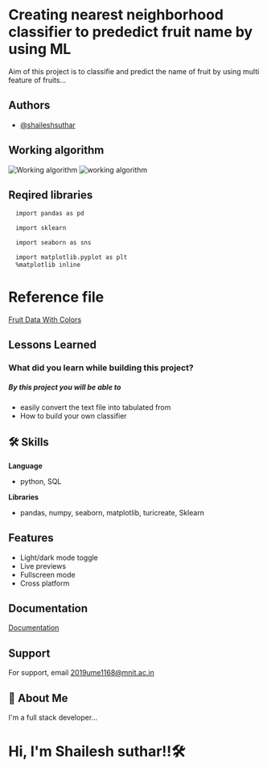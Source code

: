 
# Creating nearest neighborhood classifier to prededict fruit name by using ML

Aim of this project is to classifie and predict the name of fruit by using multi feature of fruits...


## Authors

- [@shaileshsuthar](https://github.com/shaileshsuthar675/)


## Working algorithm


![Working algorithm](https://machinelearningmastery.com/wp-content/uploads/2019/10/Develop-k-Nearest-Neighbors-in-Python-From-Scratch.png)
![working algorithm](https://static.javatpoint.com/tutorial/machine-learning/images/k-nearest-neighbor-algorithm-for-machine-learning2.png)



## Reqired libraries


```bash
  import pandas as pd
```
```bash
  import sklearn 
```
```bash
  import seaborn as sns
```
```bash
  import matplotlib.pyplot as plt
  %matplotlib inline
```

# Reference file
[Fruit Data With Colors](https://drive.google.com/file/d/11Zb51PGg9oh2GzWf8bYhG4n0AMHZtA2i/view?usp=sharing)



## Lessons Learned

### What did you learn while building this project?
##### By this project you will be able to 

- easily convert the text file into tabulated from
- How to build your own classifier 


## 🛠 Skills
**Language**
- python, SQL

**Libraries**
- pandas, numpy, seaborn, matplotlib, turicreate, Sklearn 


## Features

- Light/dark mode toggle
- Live previews
- Fullscreen mode
- Cross platform


## Documentation

[Documentation](https://linktodocumentation)

## Support

For support, email 2019ume1168@mnit.ac.in

## 🚀 About Me
I'm a full stack developer...
# Hi, I'm Shailesh suthar!!🛠
